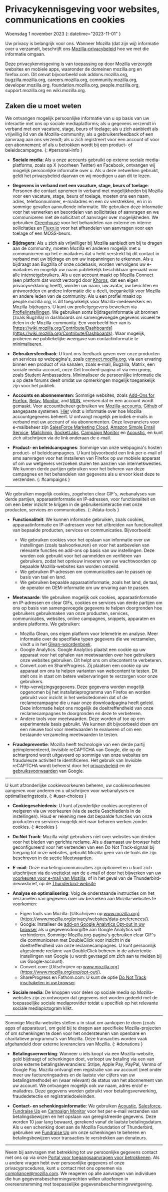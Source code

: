 # Privacykennisgeving voor websites, communications en cookies

Woensdag 1 november 2023
{: datetime="2023-11-01" }

Uw privacy is belangrijk voor ons. Wanneer Mozilla (dat zijn wij) informatie over u verzamelt, beschrijft ons [Mozilla-privacybeleid](https://www.mozilla.org/privacy/) hoe we met die informatie omgaan.

Deze privacykennisgeving is van toepassing op door Mozilla verzorgde websites en mobiele apps, waaronder de domeinen mozilla.org en firefox.com. Dit omvat bijvoorbeeld ook addons.mozilla.org, bugzilla.mozilla.org, careers.mozilla.org, community.mozilla.org, developer.mozilla.org, foundation.mozilla.org, people.mozilla.org, support.mozilla.org en wiki.mozilla.org.

## Zaken die u moet weten

We ontvangen mogelijk persoonlijke informatie van u op basis van uw interactie met ons op sociale mediaplatforms; als u gegevens verzendt in verband met een vacature, stage, beurs of toelage; als u zich aanbiedt als vrijwillig lid van de Mozilla-community; als u gebruikersfeedback of een aanvraag aan ons verzendt; als u zich registreert voor een account of voor een abonnement; of als u betrokken wordt bij een product- of beleidscampagne. 
{: #personal-info }

* **Sociale media**: Als u onze accounts gebruikt op externe sociale media-platforms, zoals op X (voorheen Twitter) en Facebook, ontvangen wij mogelijk persoonlijke informatie over u. Als u deze netwerken gebruikt, geldt het privacybeleid daarvan en wij moedigen u aan dit te lezen.

* **Gegevens in verband met een vacature, stage, beurs of toelage**: Personen die contact opnemen in verband met mogelijkheden bij Mozilla voor een vacature, stage, beurs of toelage, moeten ons een naam, adres, telefoonnummer, e-mailadres en een cv verstrekken, en in in sommige gevallen aanvullende informatie. We gebruiken deze informatie voor het verwerken en beoordelen van sollicitaties of aanvragen en we communiceren met de sollicitant of aanvrager over mogelijkheden. We gebruiken [Greenhouse](https://www.greenhouse.io/privacy-policy) voor het behandelen van externe en interne sollicitaties en [Fluxx.io](https://www.fluxx.io/privacy-policy) voor het afhandelen van aanvragen voor een toelage of een MOSS-beurs.

* **Bijdragers**: Als u zich als vrijwilliger bij Mozilla aanbiedt om bij te dragen aan de community, moeten Mozilla en anderen mogelijk met u communiceren op het e-mailadres dat u hebt verstrekt bij dit contact in verband met uw bijdrage en om uw inspanningen te erkennen. Als u bijdraagt aan Bugzilla of onze codebasis, worden vervolgens uw e-mailadres en mogelijk uw naam publiekelijk beschikbaar gemaakt voor alle internetgebruikers. Als u een account maakt op Mozilla Connect (een platform dat wordt verzorgd door [Khoros](https://khoros.com/privacy), dat een eigen privacyverklaring heeft), worden uw naam, uw avatar, uw berichten en antwoordden en andere informatie die u deelt, toegankelijk voor Mozilla en andere leden van de community. Als u een profiel maakt op people.mozilla.org, is dit toegankelijk voor Mozilla-medewerkers en Mozilla-bijdragers. U kunt uw profielgegevens bewerken via [Profielinstellingen](https://people.mozilla.org/e?section=personal-info). We gebruiken soms bijdragerinformatie uit bronnen (zoals Bugzilla) in dashboards om samengevoegde gegevens visueel te delen in de Mozilla-community. Een voorbeeld hier van is [https://wiki.mozilla.org/Contribute/Dashboards](https://wiki.mozilla.org/Contribute/Dashboards). Waar mogelijk, proberen we publiekelijke weergave van contactinformatie te minimaliseren.

* **Gebruikersfeedback**: U kunt ons feedback geven over onze producten en services op webpagina's, zoals [connect.mozilla.org](https://connect.mozilla.org/), via een ervaring binnen een product of via kanalen, zoals e-mail, Bugzilla, Matrix, een sociale media-account, onze Get Involved-pagina of via een groep, zoals Student Ambassadors. Minimaliseer de persoonlijke informatie die u op deze forums deelt omdat uw opmerkingen mogelijk toegankelijk zijn voor het publiek.

* **Accounts en abonnementen**: Sommige websites, zoals [Add-Ons for Firefox](https://addons.mozilla.org/firefox/), [Relay](https://relay.firefox.com/), [Monitor](https://monitor.firefox.com/), and [MDN](https://developer.mozilla.org/), vereisen dat er een account wordt gemaakt. Voor accountbeheer gebruiken we [Mozilla-accounts](https://www.mozilla.org/privacy/mozilla-accounts/), [Github](https://support.github.com/#our-use-of-cookies-and-tracking) of aangepaste systemen. [Hier](https://support.mozilla.org/kb/managing-account-data) vindt u informatie over hoe Mozilla accountgegevens beheert. U ontvangt mogelijk periodiek e-mails in verband met uw account of via abonnementen. Onze leveranciers voor e-mailbeheer zijn  [SalesForce Marketing Cloud](https://www.salesforce.com/company/privacy/), [Amazon Simple Email Service](https://aws.amazon.com/privacy/), [Mailchimp](https://www.intuit.com/privacy/statement/), [SocketLabs](https://www.socketlabs.com/legal/service-privacy/), [Campaign Monitor](https://meetmarigold.com/privacy-notices) en [Acoustic](https://acoustic.com/privacy-notice/), en kunt zich uitschrijven via de link onderaan de e-mail. 

* **Product- en beleidcampagnes**: Sommige van onze webpagina's hosten product- of beleidcampagnes. U kunt bijvoorbeeld een link per e-mail of sms aanvragen voor het installeren van Firefox op uw mobiele apparaat of om uw wetgevers verzoeken sturen ten aanzien van internetkwesties. We kunnen derde partijen gebruiken voor het beheren van deze campagnes en het behandelen van gegevens als u ervoor kiest deze te verzenden. 
{: #campaigns }

---------------------------------------

We gebruiken mogelijk cookies, zogeheten clear GIF's, webanalyses van derde partijen, apparaatinformatie en IP-adressen, voor functionaliteit en om een beter inzicht te krijgen in de gebruikersinteractie met onze producten, services en communicaties. 
{: #data-tools }

* **Functionaliteit**: We kunnen informatie gebruiken, zoals cookies, apparaatinformatie en IP-adressen voor het uitbreiden van functionaliteit van bepaalde producten, services en communicaties. Bijvoorbeeld:
    * We gebruiken cookies voor het opslaan van informatie over uw instellingen (zoals taalvoorkeuren) en voor het aanbevelen van relevante functies en add-ons op basis van uw instellingen. Deze worden ook gebruikt voor het aanmelden en verifiëren van gebruikers, zodat het opnieuw invoeren van uw wachtwoorden op bepaalde Mozilla-websites kan worden omzeild.
    * We gebruiken IP-adressen om communicaties aan te passen op basis van taal en land.
    * We gebruiken bepaalde apparaatinformatie, zoals het land, de taal, de operator en OEM-informatie om uw ervaring aan te passen.

* **Meetwaarde**: We gebruiken mogelijk ook cookies, apparaatinformatie en IP-adressen en clear GIFs, cookies en services van derde partijen om ons op basis van samengevoegde gegevens te helpen doorgronden hoe gebruikers gebruikmaken van onze producten, services, communicaties, websites, online campagnes, snippets, apparaten en andere platforms. We gebruiken:
    * Mozilla Glean, ons eigen platform voor telemetrie en analyse. Meer informatie over de specifieke typen gegevens die we verzamelen, vindt u in het [Glean-woordenboek](https://dictionary.telemetry.mozilla.org/apps/bedrock).
    * Google Analytics. Google Analytics plaatst een cookie op uw apparaat voor het ophalen van meetwaarden over hoe gebruikers onze websites gebruiken. Dit helpt ons om sitecontent te verbeteren.
    * Convert.com en ShareProgress. Zij plaatsen een cookie op uw apparaat om ons te helpen varianten van webcontent te testen. Dit stelt ons in staat om betere webervaringen te verzorgen voor onze gebruikers.
    * Http-verwijzingsgegevens. Deze gegevens worden mogelijk opgenomen bij het installatieprogramma van Firefox en worden gebruikt voor inzicht in het websitedomein dat of de reclamecampagne die u naar onze downloadpagina heeft geleid. Deze informatie helpt ons mogelijk de doeltreffendheid van onze reclamecampagnes te doorgronden en deze te verbeteren.
    * Andere tools voor meetwaarden. Deze worden af toe op een experimentele basis gebruikt. We kunnen dit bijvoorbeeld doen om een nieuwe tool voor meetwaarden te evalueren of om een bestaande verzameling meetwaarden te testen.
 
* **Fraudepreventie**: Mozilla heeft technologie van een derde partij geïmplementeerd, Invisible reCAPTCHA van Google, die op de achtergrond wordt uitgevoerd op sommige van onze websites om frauduleuze activiteit te identificeren. Het gebruik van Invisible reCAPTCHA wordt beheerst door het [privacybeleid](https://www.google.com/intl/policies/privacy/) en de [gebruiksvoorwaarden](https://policies.google.com/terms) van Google.

---------------------------------------

U kunt afzonderlijke cookievoorkeuren beheren, uw cookievoorkeuren aangeven voor anderen en u uitschrijven voor webanalyses en optimaliseringstools. 
{: #user-choices }

* **Cookiegeschiedenis**: U kunt afzonderlijke cookies accepteren of weigeren via uw voorkeuren (via de sectie Geschiedenis in de instellingen). Houd er rekening mee dat bepaalde functies van onze producten en services mogelijk niet naar behoren werken zonder cookies. 
{: #cookies }

* **Do Not Track**: Mozilla volgt gebruikers niet over websites van derden voor het bieden van gerichte reclame. Als u daarnaast uw browser hebt geconfigureerd voor het verzenden van een Do Not Track-signaal bij toegang tot onze websites, gebruikt Mozilla geen van de tools die zijn beschreven in de sectie [Meetwaarden](https://www.mozilla.org/privacy/websites/#data-tools).

* **E-mail**: Onze marketingcommunicaties zijn optioneel en u kunt zich uitschrijven via de voettekst van de e-mail of door het bijwerken van uw [voorkeuren voor e-mail van Mozilla](https://www.mozilla.org/newsletter/recovery/), of in het geval van de Thunderbird-nieuwsbrief, op de [Thunderbird-website](https://www.thunderbird.net/newsletter/)


* **Analyse en optimalisering**: Volg de onderstaande instructies om het verzamelen van gegevens over uw bezoeken aan Mozilla-websites te voorkomen:
    * Eigen tools van Mozilla: [Uitschrijven op www.mozilla.org](https://www.mozilla.org/privacy/websites/data-preferences/).
    * Google: Installeer de [add-on Google Analytics Opt-out in uw browser](https://tools.google.com/dlpage/gaoptout) als u gegevensdoorgifte aan Google Analytics wilt verhinderen. Sommige Mozilla.org-pagina's gebruiken clear GIF's die communiceren met DoubleClick voor inzicht in de doeltreffendheid van onze reclamecampagnes. U kunt persoonlijk afgestemde reclame van DoubleClick beheren in de advertentie-instellingen van Google (u wordt gevraagd om zich aan te melden bij uw Google-account).
    * Convert.com: [Uitschrijven op www.mozilla.org](https://www.mozilla.org/exp/opt-out/).
    * ShareProgress en Fathom.com: U kunt de optie [Do Not Track inschakelen in uw browser](https://support.mozilla.org/kb/how-do-i-turn-do-not-track-feature).

* **Sociale media**: De knoppen voor delen op sociale media op Mozilla-websites zijn zo ontworpen dat gegevens niet worden gedeeld met de toepasselijke sociale mediaprovider totdat u specifiek op het relevante sociale mediapictogram klikt.

---------------------------------------

Sommige Mozilla-websites stellen u in staat om aankopen te doen (zoals apps of apparatuur), om geld bij te dragen aan specifieke Mozilla-projecten of om schenkingen te doen voor het ondersteunen van openbare en charitatieve programma's van Mozilla. Deze transacties worden vaak afgehandeld door externe leveranciers van Mozilla.
{: #donations }

* **Betalingsverwerking**: Wanneer u iets koopt via een Mozilla-website, geld bijdraagt of schenkingen doet, verloopt uw betaling via een van onze externe betalingsleveranciers: Stripe, Apple Pay, PayPal, Venmo of Google Pay. Mozilla ontvangt een registratie van uw account (met onder meer uw factureringsadres en de laatste vier cijfers van uw betalingsmethode) en (waar relevant) de status van het abonnement van uw account. We ontvangen mogelijk ook uw naam, adres en/of e-mailadres. Deze gegevens worden gebruikt voor betalingsverwerking, fraudedetectie en registratiedoeleinden. 

* **Contact- en schenkingsinformatie**: We gebruiken [Acoustic](https://acoustic.com/privacy-notice/), [Salesforce](https://www.salesforce.com/company/privacy/), [Fundraise Up](https://fundraiseup.com/privacy/) en [Campaign Monitor](https://meetmarigold.com/privacy-notices/) voor het per e-mail verzenden van betalingsbewijzen en het opslaan van geregistreerde gegevens. Deze worden 10 jaar lang bewaard, gerekend vanaf de laatste betalingsdatum. Als u een schenking doet aan de Mozilla Foundation of Thunderbird, gebruiken we [Fundraise Up](https://fundraiseup.com/privacy/) om onze schenkingen te beheren en betalingsbewijzen voor transacties te verstrekken aan donateurs.

---------------------------------------

Neem bij aanvragen met betrekking tot uw persoonlijke gegevens contact met ons op via onze [Portal voor toegangsaanvragen voor betrokkenen](https://privacyportal.onetrust.com/webform/1350748f-7139-405c-8188-22740b3b5587/4ba08202-2ede-4934-a89e-f0b0870f95f0). Als u andere vragen hebt over persoonlijke gegevens of onze privacyprocedures, kunt u contact met ons opnemen via [compliance@mozilla.com](compliance@mozilla.com). We reageren op alle aanvragen van individuen die hun gegevensbeschermingsrechten willen uitoefenen in overeenstemming met toepasselijke gegevensbeschermingswetgeving.
